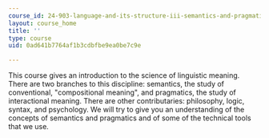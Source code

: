 ```yaml
---
course_id: 24-903-language-and-its-structure-iii-semantics-and-pragmatics-spring-2005
layout: course_home
title: ''
type: course
uid: 0ad641b7764af1b3cdbfbe9ea0be7c9e

---
```

This course gives an introduction to the science of linguistic meaning. There are two branches to this discipline: semantics, the study of conventional, "compositional meaning", and pragmatics, the study of interactional meaning. There are other contributaries: philosophy, logic, syntax, and psychology. We will try to give you an understanding of the concepts of semantics and pragmatics and of some of the technical tools that we use.
